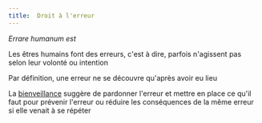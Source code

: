 ```yaml
---
title:  Droit à l'erreur
---
```


*Errare humanum est*

Les êtres humains font des erreurs, c'est à dire, parfois n'agissent pas selon leur volonté ou intention

Par définition, une erreur ne se découvre qu'après avoir eu lieu

La [bienveillance](bienveillance.md) suggère de pardonner l'erreur et mettre en place ce qu'il faut pour prévenir l'erreur ou réduire les conséquences de la même erreur si elle venait à se répéter